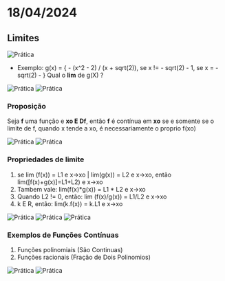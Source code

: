 # 18/04/2024

## Limites

![Prática](../Images/24.jpeg)

- Exemplo: g(x) = {
                    - (x^2 - 2) / (x + sqrt(2)), se x != - sqrt(2)
                    - 1, se x = - sqrt(2)
                - }
  Qual o **lim** de g(X) ?

![Prática](../Images/25.jpeg)
![Prática](../Images/26.jpeg)

### Proposição

Seja **f** uma função e **xo E Df**, então **f** é contínua em **xo** se e somente se o limite de f, quando x tende a xo, é necessariamente o proprio f(xo)

![Prática](../Images/27.jpeg)
![Prática](../Images/28.jpeg)

### Propriedades de limite

1) se lim (f(x)) = L1 e x->xo | lim(g(x)) = L2 e x->xo, então lim([f(x)+g(x)]=L1+L2) e x->xo
2) Tambem vale: lim(f(x)*g(x)) = L1 * L2 e x->xo
3)  Quando L2 != 0, então: lim (f(x)/g(x)) = L1/L2 e x->xo
4)  k E R, então: lim(k.f(x)) = k.L1 e x->xo



![Prática](../Images/29.jpeg)
![Prática](../Images/30.jpeg)
![Prática](../Images/31.jpeg)

### Exemplos de Funções Contínuas

1) Funções polinomiais (São Continuas)
2) Funções racionais (Fração de Dois Polinomios)

![Prática](../Images/32.jpeg)
![Prática](../Images/33.jpeg)